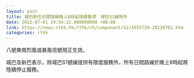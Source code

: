 ```yaml
---
layout: post
title: 城巴新巴日間路線晚上8時起陸續暫停　城巴S1線除外
date: 2022-07-01 19:54:12.000000000 +08:00
link: https://news.rthk.hk/rthk/ch/component/k2/1655729-20220701.htm
categories: rthk
---
```


八號東南烈風或暴風信號現正生效。

城巴及新巴表示，除城巴S1號線提供有限度服務外，所有日間路線於晚上8時起將陸續停止服務。
